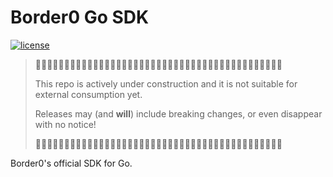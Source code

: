 # Border0 Go SDK

[![license](https://img.shields.io/github/license/borderzero/border0-go)](https://github.com/borderzero/border0-go/blob/master/LICENSE)

> 🚧🚧🚧🚧🚧🚧🚧🚧🚧🚧🚧🚧🚧🚧🚧🚧🚧🚧🚧🚧🚧🚧🚧🚧🚧🚧🚧🚧🚧🚧🚧🚧🚧🚧🚧🚧🚧🚧🚧🚧🚧🚧🚧
>
> This repo is actively under construction and it is not suitable for external consumption yet.
> 
> Releases may (and **will**) include breaking changes, or even disappear with no notice!
> 
> 🚧🚧🚧🚧🚧🚧🚧🚧🚧🚧🚧🚧🚧🚧🚧🚧🚧🚧🚧🚧🚧🚧🚧🚧🚧🚧🚧🚧🚧🚧🚧🚧🚧🚧🚧🚧🚧🚧🚧🚧🚧🚧🚧

Border0's official SDK for Go.
